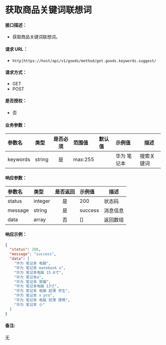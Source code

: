 # 获取商品关键词联想词

#### 接口描述：
- 获取商品关键词联想词。

#### 请求 URL：
- `http|https://host/api/v1/goods/method/get.goods.keywords.suggest/`

#### 请求方式：
- GET
- POST

#### 是否授权：
- 否

#### 业务参数：
|参数名|类型|是否必须|范围值|默认值|示例值|描述|
|:----|:---|:---:|:-----|:-----|:-----|-----|
|keywords |string |是 |max:255 | |华为 笔记本 |搜索关键词 |

#### 响应参数：
|参数名|类型|是否返回|示例值|描述|
|:-----|:-----|:---:|:-----|-----|
|status |integer |是 |200 |状态码 |
|message |string |是 |success |消息信息 |
|data |array |否 |[] |返回数组 |

#### 响应示例：
```json
{
  "status": 200,
  "message": "success",
  "data": [
    "华为 笔记本 电脑",
    "华为 笔记本 matebook x",
    "华为 笔记本电脑 15.6寸",
    "华为 笔记本e",
    "华为 笔记本 荣耀",
    "华为 笔记本电脑 13寸",
    "华为 笔记本 电脑 超薄 学生",
    "华为 笔记本 x pro",
    "华为 笔记本 电脑 轻薄 便携",
    "华为 笔记本 小"
  ]
}
```

#### 备注:
无